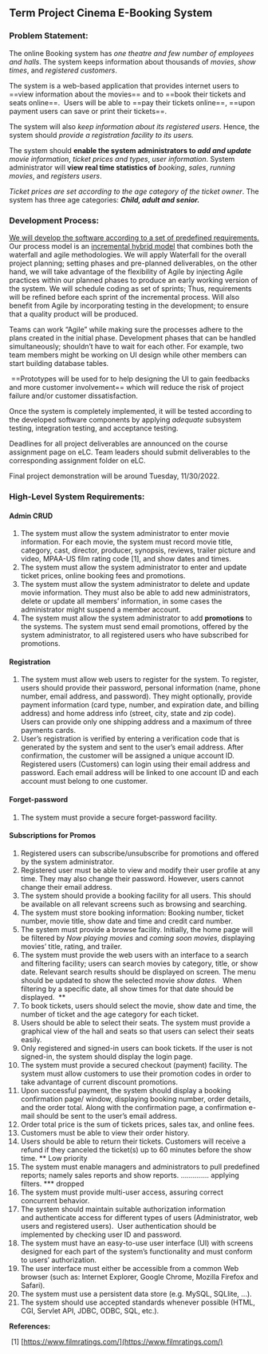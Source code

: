 ## Term Project Cinema E-Booking System

### Problem Statement:

The online Booking system has *one theatre and few number of employees and halls*. The system keeps information about thousands of *movies*, *show times*, and *registered customers*. 

The system is a web-based application that provides internet users to ==view information about the movies== and to ==book their tickets and seats online==.  Users will be able to ==pay their tickets online==, ==upon payment users can save or print their tickets==.  

The system will also *keep information about its registered users*. Hence, the system should *provide a registration facility to its users.*  

The system should **enable the system administrators to *add and update*** *movie information*, *ticket prices and types*, *user information*. System administrator will **view real time statistics of** *booking*, *sales*, *running movies*, and *registers users*.

*Ticket prices are set according to the age category of the ticket owner*. The system has three age categories: ***Child, adult and senior.***

### Development Process:

<u>We will develop the software according to a set of predefined requirements.</u> Our process model is an <u>incremental hybrid model</u> that combines both the waterfall and agile methodologies. We will apply Waterfall for the overall project planning; setting phases and pre-planned deliverables, on the other hand, we will take advantage of the flexibility of Agile by injecting Agile practices within our planned phases to produce an early working version of the system. We will schedule coding as set of sprints; Thus, requirements will be refined before each sprint of the incremental process. Will also benefit from Agile by incorporating testing in the development; to ensure that a quality product will be produced. 

Teams can work “Agile” while making sure the processes adhere to the plans created in the initial phase. Development phases that can be handled simultaneously; shouldn’t have to wait for each other. For example, two team members might be working on UI design while other members can start building database tables.   

 ==Prototypes will be used for to help designing the UI to gain feedbacks and more customer involvement== which will reduce the risk of project failure and/or customer dissatisfaction.

Once the system is completely implemented, it will be tested according to the developed software components by applying _adequate_ subsystem testing, integration testing, and acceptance testing.

Deadlines for all project deliverables are announced on the course assignment page on eLC. Team leaders should submit deliverables to the corresponding assignment folder on eLC. 

Final project demonstration will be around Tuesday, 11/30/2022.

  

### High-Level System Requirements:

#### Admin CRUD
1. The system must allow the system administrator to enter movie information. For each movie, the system must record movie title, category, cast, director, producer, synopsis, reviews, trailer picture and video, MPAA-US film rating code [1], and show dates and times. 
2. The system must allow the system administrator to enter and update ticket prices, online booking fees and promotions.
3. The system must allow the system administrator to delete and update movie information. They must also be able to add new administrators, delete or update all members’ information, in some cases the administrator might suspend a member account.  
4. The system must allow the system administrator to add **promotions** to the systems. The system must send email promotions, offered by the system administrator, to all registered users who have subscribed for promotions. 

#### Registration
1. The system must allow web users to register for the system. To register, users should provide their password, personal information (name, phone number, email address, and password). They might optionally, provide payment information (card type, number, and expiration date, and billing address) and home address info (street, city, state and zip code).  
	Users can provide only one shipping address and a maximum of three payments cards. 
2. User’s registration is verified by entering a verification code that is generated by the system and sent to the user’s email address. After confirmation, the customer will be assigned a unique account ID. Registered users (Customers) can login using their email address and password. Each email address will be linked to one account ID and each account must belong to one customer. 

#### Forget-password
1. The system must provide a secure forget-password facility. 

#### Subscriptions for Promos
1. Registered users can subscribe/unsubscribe for promotions and offered by the system administrator. 
2. Registered user must be able to view and modify their user profile at any time. They may also change their password. However, users cannot change their email address. 
3. The system should provide a booking facility for all users. This should be available on all relevant screens such as browsing and searching. 
4. The system must store booking information: Booking number, ticket number, movie title, show date and time and credit card number. 
5. The system must provide a browse facility. Initially, the home page will be filtered by _Now playing movies_ and _coming soon movies,_ displaying movies’ title, rating, and trailer. 
6. The system must provide the web users with an interface to a search and filtering facility; users can search movies by category, title, or show date. Relevant search results should be displayed on screen. The menu should be updated to show the selected movie _show dates_.  
	When filtering by a specific date, all show times for that date should be displayed.  ** 
7. To book tickets, users should select the movie, show date and time, the number of ticket and the age category for each ticket.  
8. Users should be able to select their seats. The system must provide a graphical view of the hall and seats so that users can select their seats easily. 
9. Only registered and signed-in users can book tickets. If the user is not signed-in, the system should display the login page. 
10. The system must provide a secured checkout (payment) facility. The system must allow customers to use their promotion codes in order to take advantage of current discount promotions. 
11. Upon successful payment, the system should display a booking confirmation page/ window, displaying booking number, order details, and the order total. Along with the confirmation page, a confirmation e-mail should be sent to the user’s email address. 
12. Order total price is the sum of tickets prices, sales tax, and online fees. 
13. Customers must be able to view their order history. 
14. Users should be able to return their tickets. Customers will receive a refund if they canceled the ticket(s) up to 60 minutes before the show time. ** Low priority
15. The system must enable managers and administrators to pull predefined reports; namely sales reports and show reports. ………….. applying filters. *** dropped
16. The system must provide multi-user access, assuring correct concurrent behavior.
17. The system should maintain suitable authorization information and authenticate access for different types of users (Administrator, web users and registered users).  User authentication should be implemented by checking user ID and password.
18. The system must have an easy-to-use user interface (UI) with screens designed for each part of the system’s functionality and must conform to users’ authorization.
19. The user interface must either be accessible from a common Web browser (such as: Internet Explorer, Google Chrome, Mozilla Firefox and Safari).
20. The system must use a persistent data store (e.g. MySQL, SQLlite, ...).
21. The system should use accepted standards whenever possible (HTML, CGI, Servlet API, JDBC, ODBC, SQL, etc.). 

  

**References:**

 [1] [https://www.filmratings.com/](https://www.filmratings.com/)